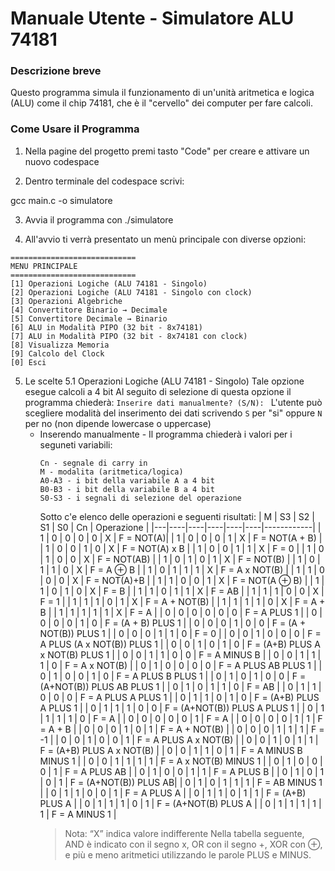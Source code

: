 # **Manuale Utente - Simulatore ALU 74181**

### Descrizione breve
Questo programma simula il funzionamento di un'unità aritmetica e logica (ALU) come il chip 74181, che è il "cervello" dei computer per fare calcoli.

### Come Usare il Programma

1. Nella pagine del progetto premi tasto "Code" per creare e attivare un nuovo codespace

2. Dentro terminale del codespace
scrivi:

gcc main.c -o simulatore

3. Avvia il programma con
./simulatore

4. All'avvio ti verrà presentato un menù principale con diverse opzioni:
```
============================
MENU PRINCIPALE
============================
[1] Operazioni Logiche (ALU 74181 - Singolo)
[2] Operazioni Logiche (ALU 74181 - Singolo con clock)
[3] Operazioni Algebriche   
[4] Convertitore Binario → Decimale 
[5] Convertitore Decimale → Binario 
[6] ALU in Modalità PIPO (32 bit - 8x74181)
[7] ALU in Modalità PIPO (32 bit - 8x74181 con clock)
[8] Visualizza Memoria   
[9] Calcolo del Clock  
[0] Esci
```
5. Le scelte
   5.1 Operazioni Logiche (ALU 74181 - Singolo)
   Tale opzione esegue calcoli a 4 bit
   Al seguito di selezione di questa opzione il programma chiederà:
   `Inserire dati manualmente? (S/N): `
   L'utente può scegliere modalità del inserimento dei dati scrivendo `S` per "si" oppure `N` per no (non dipende lowercase o uppercase)
   - Inserendo manualmente -
     Il programma chiederà i valori per i seguneti variabili:
     ```
     Cn - segnale di carry in
     M - modalita (aritmetica/logica)
     A0-A3 - i bit della variabile A a 4 bit
     B0-B3 - i bit della variabile B a 4 bit
     S0-S3 - i segnali di selezione del operazione
     ```
     Sotto c'e elenco delle operazioni e seguenti risultati:
     | M | S3 | S2 | S1 | S0 | Cn | Operazione | 
     |---|----|----|----|----|----|------------|
     | 1 | 0  | 0  | 0  | 0  | X  | F = NOT(A)|
     | 1 | 0  | 0  | 0  | 1  | X  | F = NOT(A + B) |
     | 1 | 0  | 0  | 1  | 0  | X  | F = NOT(A) x B |
     | 1 | 0  | 0  | 1  | 1  | X  | F = 0 |
     | 1 | 0  | 1  | 0  | 0  | X  | F = NOT(AB) |
     | 1 | 0  | 1  | 0  | 1  | X  | F = NOT(B) |
     | 1 | 0  | 1  | 1  | 0  | X  | F = A ⊕ B |
     | 1 | 0  | 1  | 1  | 1  | X  | F = A x NOT(B) |
     | 1 | 1  | 0  | 0  | 0  | X  | F = NOT(A)+B |
     | 1 | 1  | 0  | 0  | 1  | X  | F = NOT(A ⊕ B) |
     | 1 | 1  | 0  | 1  | 0  | X  | F = B |
     | 1 | 1  | 0  | 1  | 1  | X  | F = AB |
     | 1 | 1  | 1  | 0  | 0  | X  | F = 1 |
     | 1 | 1  | 1  | 0  | 1  | X  | F = A + NOT(B) |
     | 1 | 1  | 1  | 1  | 0  | X  | F = A + B |
     | 1 | 1  | 1  | 1  | 1  | X  | F = A |
     | 0 | 0  | 0  | 0  | 0  | 0  | F = A PLUS 1 |
     | 0 | 0  | 0  | 0  | 1  | 0  | F = (A + B) PLUS 1 |
     | 0 | 0  | 0  | 1  | 0  | 0  | F = (A + NOT(B)) PLUS 1 |
     | 0 | 0  | 0  | 1  | 1  | 0  | F = 0 |
     | 0 | 0  | 1  | 0  | 0  | 0  | F = A PLUS (A x NOT(B)) PLUS 1 |
     | 0 | 0  | 1  | 0  | 1  | 0  | F = (A+B) PLUS A x NOT(B) PLUS 1 |
     | 0 | 0  | 1  | 1  | 0  | 0  | F = A MINUS B |
     | 0 | 0  | 1  | 1  | 1  | 0  | F = A x NOT(B) |
     | 0 | 1  | 0  | 0  | 0  | 0  | F = A PLUS AB PLUS 1 |
     | 0 | 1  | 0  | 0  | 1  | 0  | F = A PLUS B PLUS 1 |
     | 0 | 1  | 0  | 1  | 0  | 0  | F = (A+NOT(B)) PLUS AB PLUS 1 |
     | 0 | 1  | 0  | 1  | 1  | 0  | F = AB |
     | 0 | 1  | 1  | 0  | 0  | 0  | F = A PLUS A PLUS 1 |
     | 0 | 1  | 1  | 0  | 1  | 0  | F = (A+B) PLUS A PLUS 1 |
     | 0 | 1  | 1  | 1  | 0  | 0  | F = (A+NOT(B)) PLUS A PLUS 1 |
     | 0 | 1  | 1  | 1  | 1  | 0  | F = A |
     | 0 | 0  | 0  | 0  | 0  | 1  | F = A |
     | 0 | 0  | 0  | 0  | 1  | 1  | F = A + B |
     | 0 | 0  | 0  | 1  | 0  | 1  | F = A + NOT(B) |
     | 0 | 0  | 0  | 1  | 1  | 1  | F = -1 |
     | 0 | 0  | 1  | 0  | 0  | 1  | F = A PLUS A x NOT(B) |
     | 0 | 0  | 1  | 0  | 1  | 1  | F = (A+B) PLUS A x NOT(B) |
     | 0 | 0  | 1  | 1  | 0  | 1  | F = A MINUS B MINUS 1 |
     | 0 | 0  | 1  | 1  | 1  | 1  | F = A x NOT(B) MINUS 1 |
     | 0 | 1  | 0  | 0  | 0  | 1  | F = A PLUS AB |
     | 0 | 1  | 0  | 0  | 1  | 1  | F = A PLUS B |
     | 0 | 1  | 0  | 1  | 0  | 1  | F = (A+NOT(B)) PLUS AB|
     | 0 | 1  | 0  | 1  | 1  | 1  | F = AB MINUS 1 |
     | 0 | 1  | 1  | 0  | 0  | 1  | F = A PLUS A |
     | 0 | 1  | 1  | 0  | 1  | 1  | F = (A+B) PLUS A |
     | 0 | 1  | 1  | 1  | 0  | 1  | F = (A+NOT(B) PLUS A |
     | 0 | 1  | 1  | 1  | 1  | 1  | F = A MINUS 1 |
     > Nota: “X” indica valore indifferente
     > Nella tabella seguente, AND è indicato con il segno x, OR con il segno +, XOR con ⊕, e più e meno aritmetici utilizzando le parole PLUS e MINUS.
